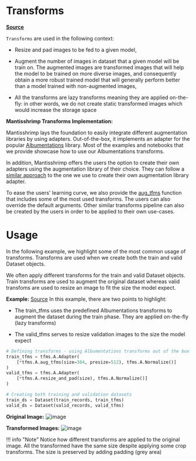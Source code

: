# Transforms

[**Source**](https://github.com/airctic/mantisshrimp/tree/master/mantisshrimp/tfms/)


`Transforms` are used in the following context:

- Resize and pad images to be fed to a given model,

- Augment the number of images in dataset that a given model will be train on. The augmented images are transformed images that will help the model to be trained on more diverse images, and consequently obtain a more robust trained model that will generally perform better than a model trained with non-augmented images,

- All the transforms are lazy transforms meaning they are applied on-the-fly: in other words, we do not create static transformed images which would increase the storage space

**Mantisshrimp Transforms Implementation:**

Mantisshrimp lays the foundation to easily integrate different augmentation libraries by using adapters. Out-of-the-box, it implements an adapter for the popular [Albumentations](https://albumentations.readthedocs.io/en/latest/) library. Most of the examples and notebooks that we provide showcase how to use our Albumentations transforms.

In addition, Mantisshrimp offers the users the option to create their own adapters using the augmentation library of their choice. They can follow a [similar approach](https://github.com/airctic/mantisshrimp/tree/master/mantisshrimp/tfms/albumentations) to the one we use to create their own augmentation library adapter.

To ease the users' learning curve, we also provide the [aug_tfms](https://github.com/airctic/mantisshrimp/blob/863f4fcf82a795254e5f3c12b22a3f103c7ad08d/mantisshrimp/tfms/albumentations/tfms.py#L23) function that includes some of the most used transforms. The users can also override the default arguments. Other similar transforms pipeline can also be created by the users in order to be applied to their own use-cases.


# Usage

In the following example, we highlight some of the most common usage of transforms. Transforms are used when we create both the train and valid Dataset objects. 

We often apply different transforms for the train and valid Dataset objects. Train transforms are used to augment the original dataset whereas valid transfoms are used to resize an image to fit the size the model expect.

**Example:** [Source](https://airctic.github.io/mantisshrimp/examples/training/)
In this example, there are two points to highlight:

- The train_tfms uses the predefined Albumentations transforms to augment the dataset during the train phase. They are applied on-the-fly (lazy transforms) 

- The valid_tfms serves to resize validation images to the size the model expect 

```python
# Defining transforms - using Albumentations transforms out of the box
train_tfms = tfms.A.Adapter(
    [*tfms.A.aug_tfms(size=384, presize=512), tfms.A.Normalize()]
)
valid_tfms = tfms.A.Adapter(
    [*tfms.A.resize_and_pad(size), tfms.A.Normalize()]
)

# Creating both training and validation datasets
train_ds = Dataset(train_records, train_tfms)
valid_ds = Dataset(valid_records, valid_tfms)
```

**Original Image:**
![image](https://airctic.github.io/mantisshrimp/images/sample-image.png)

**Transformed Images:**
![image](https://airctic.github.io/mantisshrimp/images/sample-image-tfms.png)

!!! info "Note" 
    Notice how different transforms are applied to the original image. All the transformed have the same size despite applying some crop transforms. The size is preserved by adding padding (grey area) 